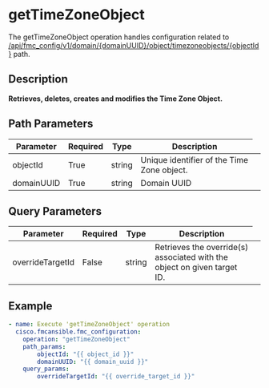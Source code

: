 # getTimeZoneObject

The getTimeZoneObject operation handles configuration related to [/api/fmc_config/v1/domain/{domainUUID}/object/timezoneobjects/{objectId}](/paths//api/fmc_config/v1/domain/{domain_uuid}/object/timezoneobjects/{object_id}.md) path.&nbsp;
## Description
**Retrieves, deletes, creates and modifies the Time Zone Object.**

## Path Parameters
| Parameter | Required | Type | Description |
| --------- | -------- | ---- | ----------- |
| objectId | True | string <td colspan=3> Unique identifier of the Time Zone object. |
| domainUUID | True | string <td colspan=3> Domain UUID |

## Query Parameters
| Parameter | Required | Type | Description |
| --------- | -------- | ---- | ----------- |
| overrideTargetId | False | string <td colspan=3> Retrieves the override(s) associated with the object on given target ID. |

## Example
```yaml
- name: Execute 'getTimeZoneObject' operation
  cisco.fmcansible.fmc_configuration:
    operation: "getTimeZoneObject"
    path_params:
        objectId: "{{ object_id }}"
        domainUUID: "{{ domain_uuid }}"
    query_params:
        overrideTargetId: "{{ override_target_id }}"

```